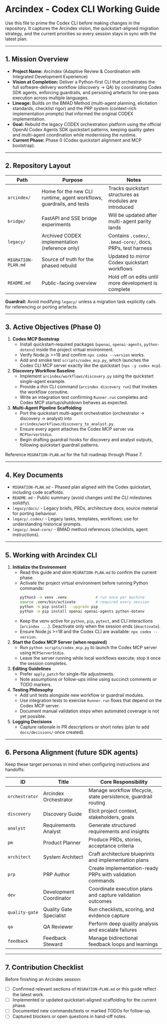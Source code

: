 # Arcindex - Codex CLI Working Guide

Use this file to prime the Codex CLI before making changes in the repository. It captures the Arcindex vision, the quickstart-aligned migration strategy, and the current priorities so every session stays in sync with the latest plan.

---

## 1. Mission Overview

- **Project Name:** Arcindex (Adaptive Review & Coordination with Integrated Development Experience)
- **Vision at Completion:** Deliver a Python-first CLI that orchestrates the full software-delivery workflow (discovery -> QA) by coordinating Codex SDK agents, enforcing guardrails, and persisting artefacts for one-pass execution across multiple languages.
- **Lineage:** Builds on the BMAD Method (multi-agent planning, elicitation standards, checklist rigor) and the PRP system (context-rich implementation prompts) that informed the original CODEX implementation.
- **Goal:** Rebuild the legacy CODEX orchestration platform using the official OpenAI Codex Agents SDK quickstart patterns, keeping quality gates and multi-agent coordination while modernising the runtime.
- **Current Phase:** Phase 0 (Codex quickstart alignment and MCP bootstrap).

---

## 2. Repository Layout

| Path | Purpose | Notes |
|------|---------|-------|
| `arcindex/` | Home for the new CLI runtime, agent workflows, guardrails, and tests | Tracks quickstart structures as modules are introduced |
| `bridge/` | FastAPI and SSE bridge experiments | Will be updated after multi-agent parity lands |
| `legacy/` | Archived CODEX implementation (reference only) | Contains `.codex/`, `.bmad-core/`, docs, PRPs, test harness |
| `MIGRATION-PLAN.md` | Source of truth for the phased rebuild | Updated to mirror Codex quickstart workflows |
| `README.md` | Public-facing overview | Hold off on edits until more development is complete |

**Guardrail:** Avoid modifying `legacy/` unless a migration task explicitly calls for referencing or porting artefacts.

---

## 3. Active Objectives (Phase 0)

1. **Codex MCP Bootstrap**
   - Install quickstart-required packages (`openai`, `openai-agents`, `python-dotenv`) inside the project virtual environment.
   - Verify Node.js >=18 and confirm `npx codex --version` works.
   - Add and smoke test `scripts/codex_mcp.py`, which launches the Codex CLI MCP server exactly like the quickstart (`npx -y codex mcp`).
2. **Discovery Workflow Baseline**
   - Implement `arcindex/workflows/discovery.py` using the quickstart single-agent example.
   - Provide a thin CLI command (`arcindex discovery run`) that invokes the workflow coroutine.
   - Write an integration test confirming `Runner.run` completes and Codex MCP startup/shutdown behaves as expected.
3. **Multi-Agent Pipeline Scaffolding**
   - Port the quickstart multi-agent orchestration (orchestrator -> discovery -> analyst) into `arcindex/workflows/discovery_to_analyst.py`.
   - Ensure every agent attaches the Codex MCP server via `MCPServerStdio`.
   - Begin drafting guardrail hooks for discovery and analyst outputs, following quickstart guardrail patterns.

Reference `MIGRATION-PLAN.md` for the full roadmap through Phase 7.

---

## 4. Key Documents

- `MIGRATION-PLAN.md` - Phased plan aligned with the Codex quickstart, including code scaffolds.
- `README.md` - Public summary (avoid changes until the CLI milestones solidify).
- `legacy/docs/` - Legacy briefs, PRDs, architecture docs; source material for porting behaviour.
- `legacy/.codex/` - Legacy tasks, templates, workflows; use for understanding historical prompts.
- `legacy/.bmad-core/` - BMAD method references (checklists, agent instructions).

---

## 5. Working with Arcindex CLI

1. **Initialize the Environment**
   - Read this guide and skim `MIGRATION-PLAN.md` to confirm the current phase.
   - Activate the project virtual environment before running Python commands:
     ```bash
     python3 -m venv .venv             # run once per machine
     source .venv/bin/activate         # required every session
     python -m pip install --upgrade pip
     python -m pip install openai openai-agents python-dotenv
     ```
   - Keep the venv active for `python`, `pip`, `pytest`, and CLI interactions (`arcindex ...`). Deactivate only when the session ends (`deactivate`).
   - Ensure Node.js >=18 and the Codex CLI are available: `npx codex --version`.
2. **Start the Codex MCP Server (when required)**
   - Run `python scripts/codex_mcp.py` to launch the Codex MCP server using `MCPServerStdio`.
   - Leave the server running while local workflows execute; stop it once the session completes.
3. **Editing Guidelines**
   - Prefer `apply_patch` for single-file adjustments.
   - Note assumptions or follow-ups inline using succinct comments or TODO markers.
4. **Testing Philosophy**
   - Add unit tests alongside new workflow or guardrail modules.
   - Use integration tests to exercise `Runner.run` flows that depend on the Codex MCP server.
   - Document manual validation steps when automated coverage is not yet possible.
5. **Logging Decisions**
   - Capture rationale in PR descriptions or short notes (plan to add `docs/decisions/` once created).

---

## 6. Persona Alignment (future SDK agents)

Keep these target personas in mind when configuring instructions and handoffs:

| ID | Title | Core Responsibility |
|----|-------|---------------------|
| `orchestrator` | Arcindex Orchestrator | Manage workflow lifecycle, state persistence, guardrail routing |
| `discovery` | Discovery Guide | Elicit project context, stakeholders, goals |
| `analyst` | Requirements Analyst | Generate structured requirements and insights |
| `pm` | Product Planner | Produce PRDs, stories, acceptance criteria |
| `architect` | System Architect | Craft architecture blueprints and implementation plans |
| `prp` | PRP Author | Create implementation-ready PRPs with validation commands |
| `dev` | Development Coordinator | Coordinate execution plans and capture validation outcomes |
| `quality-gate` | Quality Gate Specialist | Run checklists, scoring, and evidence capture |
| `qa` | QA Reviewer | Perform deep quality analysis and escalate failures |
| `feedback` | Feedback Steward | Manage bidirectional feedback loops and learnings |

---

## 7. Contribution Checklist

Before finishing an Arcindex session:

- [ ] Confirmed relevant sections of `MIGRATION-PLAN.md` or this guide reflect the latest work.
- [ ] Implemented or updated quickstart-aligned scaffolding for the current phase.
- [ ] Documented new commands/tests or marked TODOs for follow-up.
- [ ] Captured blockers or open questions in hand-off notes.
